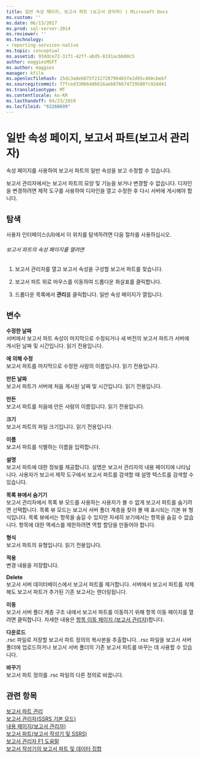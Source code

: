 ```yaml
---
title: 일반 속성 페이지, 보고서 파트 (보고서 관리자) | Microsoft Docs
ms.custom: ''
ms.date: 06/13/2017
ms.prod: sql-server-2014
ms.reviewer: ''
ms.technology:
- reporting-services-native
ms.topic: conceptual
ms.assetid: 93ddce72-31f1-42f7-abd5-8191acbb00c5
author: maggiesMSFT
ms.author: maggies
manager: kfile
ms.openlocfilehash: 25dc3a8eb075f212728796465fe2d95c460cbebf
ms.sourcegitcommit: f7fced330b64d6616aeb8766747295807c92dd41
ms.translationtype: MT
ms.contentlocale: ko-KR
ms.lasthandoff: 04/23/2019
ms.locfileid: "63260699"
---
```

# <a name="general-properties-page-report-parts-report-manager"></a>일반 속성 페이지, 보고서 파트(보고서 관리자)
  속성 페이지를 사용하여 보고서 파트의 일반 속성을 보고 수정할 수 있습니다.  
  
 보고서 관리자에서는 보고서 파트의 모양 및 기능을 보거나 변경할 수 없습니다. 디자인을 변경하려면 제작 도구를 사용하여 디자인을 열고 수정한 후 다시 서버에 게시해야 합니다.  
  
## <a name="navigation"></a>탐색  
 사용자 인터페이스(UI)에서 이 위치를 탐색하려면 다음 절차를 사용하십시오.  
  
###### <a name="to-open-the-properties-page-for-a-report-part"></a>보고서 파트의 속성 페이지를 열려면  
  
1.  보고서 관리자를 열고 보고서 속성을 구성할 보고서 파트를 찾습니다.  
  
2.  보고서 파트 위로 마우스를 이동하여 드롭다운 화살표를 클릭합니다.  
  
3.  드롭다운 목록에서 **관리**를 클릭합니다. 일반 속성 페이지가 열립니다.  
  
## <a name="options"></a>변수  
 **수정한 날짜**  
 서버에서 보고서 파트 속성이 마지막으로 수정되거나 새 버전의 보고서 파트가 서버에 게시된 날짜 및 시간입니다. 읽기 전용입니다.  
  
 **에 의해 수정**  
 보고서 파트를 마지막으로 수정한 사람의 이름입니다. 읽기 전용입니다.  
  
 **만든 날짜**  
 보고서 파트가 서버에 처음 게시된 날짜 및 시간입니다. 읽기 전용입니다.  
  
 **만든**  
 보고서 파트를 처음에 만든 사람의 이름입니다. 읽기 전용입니다.  
  
 **크기**  
 보고서 파트의 파일 크기입니다. 읽기 전용입니다.  
  
 **이름**  
 보고서 파트를 식별하는 이름을 입력합니다.  
  
 **설명**  
 보고서 파트에 대한 정보를 제공합니다. 설명은 보고서 관리자의 내용 페이지에 나타납니다. 사용자가 보고서 제작 도구에서 보고서 파트를 검색할 때 설명 텍스트를 검색할 수 있습니다.  
  
 **목록 뷰에서 숨기기**  
 보고서 관리자에서 목록 뷰 모드를 사용하는 사용자가 볼 수 없게 보고서 파트를 숨기려면 선택합니다. 목록 뷰 모드는 보고서 서버 폴더 계층을 찾아 볼 때 표시되는 기본 뷰 형식입니다. 목록 뷰에서는 항목을 숨길 수 있지만 자세히 보기에서는 항목을 숨길 수 없습니다. 항목에 대한 액세스를 제한하려면 역할 할당을 만들어야 합니다.  
  
 **형식**  
 보고서 파트의 유형입니다. 읽기 전용입니다.  
  
 **적용**  
 변경 내용을 저장합니다.  
  
 **Delete**  
 보고서 서버 데이터베이스에서 보고서 파트를 제거합니다. 서버에서 보고서 파트를 삭제해도 보고서 파트가 추가된 기존 보고서는 렌더링됩니다.  
  
 **이동**  
 보고서 서버 폴더 계층 구조 내에서 보고서 파트를 이동하기 위해 항목 이동 페이지를 열려면 클릭합니다. 자세한 내용은 [항목 이동 페이지 &#40;보고서 관리자&#41;](../../2014/reporting-services/move-items-page-report-manager.md)합니다.  
  
 **다운로드**  
 .rsc 파일로 저장할 보고서 파트 정의의 복사본을 추출합니다. .rsc 파일을 보고서 서버 폴더에 업로드하거나 보고서 서버 폴더의 기존 보고서 파트를 바꾸는 데 사용할 수 있습니다.  
  
 **바꾸기**  
 보고서 파트 정의를 .rsc 파일의 다른 정의로 바꿉니다.  
  
## <a name="see-also"></a>관련 항목  
 [보고서 파트 관리](report-design/managing-report-parts.md)   
 [보고서 관리자&#40;SSRS 기본 모드&#41;](../../2014/reporting-services/report-manager-ssrs-native-mode.md)   
 [내용 페이지&#40;보고서 관리자&#41;](../../2014/reporting-services/contents-page-report-manager.md)   
 [보고서 파트&#40;보고서 작성기 및 SSRS&#41;](report-parts-report-builder-and-ssrs.md)   
 [보고서 관리자 F1 도움말](../../2014/reporting-services/report-manager-f1-help.md)   
 [보고서 작성기의 보고서 파트 및 데이터 집합](report-data/report-parts-and-datasets-in-report-builder.md)  
  
  
